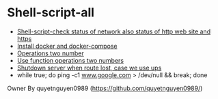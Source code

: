 # Shell-script-all
- [Shell-script-check status of network also status of http web site and https](check-network.sh)
- [Install docker and docker-compose](install-docker-docker-compose.sh)
- [Operations two number](operations-twos-num.sh)
- [Use function operations two numbers](function_operations_two_numbers.sh	)
- [Shutdown server when route lost, case we use ups](shutdown-when-lost-host.sh )
-  while true; do ping -c1 www.google.com > /dev/null && break; done

 
 
 
 
 
 
 
 
 
 
 
 
 
 
 
 
 
 Owner By quyetnguyen0989 (https://github.com/quyetnguyen0989/)
